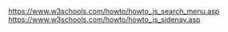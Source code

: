 

https://www.w3schools.com/howto/howto_js_search_menu.asp
https://www.w3schools.com/howto/howto_js_sidenav.asp